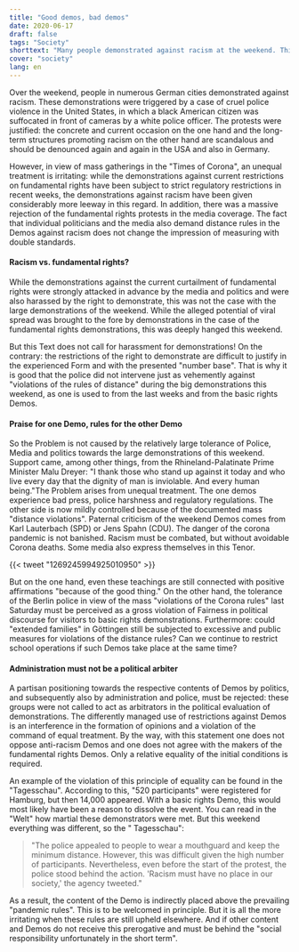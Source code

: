 ```yaml
---
title: "Good demos, bad demos"
date: 2020-06-17
draft: false
tags: "Society"
shorttext: "Many people demonstrated against racism at the weekend. This is to be welcomed, but it makes the unequal treatment clear."
cover: "society"
lang: en
---
```


Over the weekend, people in numerous German cities demonstrated against racism. These demonstrations were triggered by a case of cruel police violence in the United States, in which a black American citizen was suffocated in front of cameras by a white police officer. The protests were justified: the concrete and current occasion on the one hand and the long-term structures promoting racism on the other hand are scandalous and should be denounced again and again in the USA and also in Germany.

However, in view of mass gatherings in the "Times of Corona", an unequal treatment is irritating: while the demonstrations against current restrictions on fundamental rights have been subject to strict regulatory restrictions in recent weeks, the demonstrations against racism have been given considerably more leeway in this regard. In addition, there was a massive rejection of the fundamental rights protests in the media coverage. The fact that individual politicians and the media also demand distance rules in the Demos against racism does not change the impression of measuring with double standards.

#### Racism vs. fundamental rights?

While the demonstrations against the current curtailment of fundamental rights were strongly attacked in advance by the media and politics and were also harassed by the right to demonstrate, this was not the case with the large demonstrations of the weekend. While the alleged potential of viral spread was brought to the fore by demonstrations in the case of the fundamental rights demonstrations, this was deeply hanged this weekend.

But this Text does not call for harassment for demonstrations! On the contrary: the restrictions of the right to demonstrate are difficult to justify in the experienced Form and with the presented "number base". That is why it is good that the police did not intervene just as vehemently against "violations of the rules of distance" during the big demonstrations this weekend, as one is used to from the last weeks and from the basic rights Demos.

#### Praise for one Demo, rules for the other Demo

So the Problem is not caused by the relatively large tolerance of Police, Media and politics towards the large demonstrations of this weekend. Support came, among other things, from the Rhineland-Palatinate Prime Minister Malu Dreyer: "I thank those who stand up against it today and who live every day that the dignity of man is inviolable. And every human being."The Problem arises from unequal treatment. The one demos experience bad press, police harshness and regulatory regulations. The other side is now mildly controlled because of the documented mass "distance violations". Paternal criticism of the weekend Demos comes from Karl Lauterbach (SPD) or Jens Spahn (CDU). The danger of the corona pandemic is not banished. Racism must be combated, but without avoidable Corona deaths. Some media also express themselves in this Tenor.

{{< tweet "1269245994925010950" >}}

But on the one hand, even these teachings are still connected with positive affirmations "because of the good thing." On the other hand, the tolerance of the Berlin police in view of the mass "violations of the Corona rules" last Saturday must be perceived as a gross violation of Fairness in political discourse for visitors to basic rights demonstrations. Furthermore: could "extended families" in Göttingen still be subjected to excessive and public measures for violations of the distance rules? Can we continue to restrict school operations if such Demos take place at the same time?

#### Administration must not be a political arbiter

A partisan positioning towards the respective contents of Demos by politics, and subsequently also by administration and police, must be rejected: these groups were not called to act as arbitrators in the political evaluation of demonstrations. The differently managed use of restrictions against Demos is an interference in the formation of opinions and a violation of the command of equal treatment. By the way, with this statement one does not oppose anti-racism Demos and one does not agree with the makers of the fundamental rights Demos. Only a relative equality of the initial conditions is required.

An example of the violation of this principle of equality can be found in the "Tagesschau". According to this, "520 participants" were registered for Hamburg, but then 14,000 appeared. With a basic rights Demo, this would most likely have been a reason to dissolve the event. You can read in the "Welt" how martial these demonstrators were met. But this weekend everything was different, so the " Tagesschau":

> "The police appealed to people to wear a mouthguard and keep the minimum distance. However, this was difficult given the high number of participants. Nevertheless, even before the start of the protest, the police stood behind the action. 'Racism must have no place in our society,' the agency tweeted."

As a result, the content of the Demo is indirectly placed above the prevailing "pandemic rules". This is to be welcomed in principle. But it is all the more irritating when these rules are still upheld elsewhere. And if other content and Demos do not receive this prerogative and must be behind the "social responsibility unfortunately in the short term".
